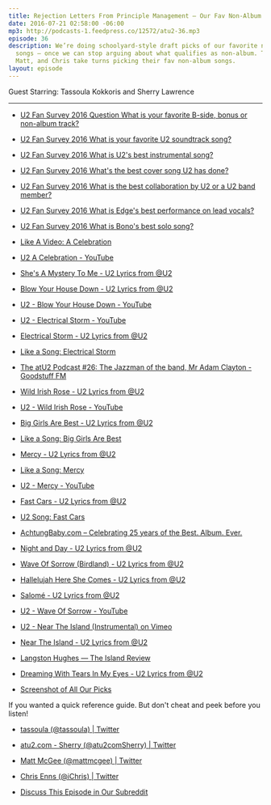 ```yaml
---
title: Rejection Letters From Principle Management — Our Fav Non-Album Songs
date: 2016-07-21 02:58:00 -06:00
mp3: http://podcasts-1.feedpress.co/12572/atu2-36.mp3
episode: 36
description: We’re doing schoolyard-style draft picks of our favorite non-album U2
  songs — once we can stop arguing about what qualifies as non-album. Tassoula, Sherry,
  Matt, and Chris take turns picking their fav non-album songs.
layout: episode
---
```


Guest Starring: Tassoula Kokkoris and Sherry Lawrence

***

* [U2 Fan Survey 2016 Question What is your favorite B-side, bonus or non-album track?][1]

* [U2 Fan Survey 2016 What is your favorite U2 soundtrack song?][2]

* [U2 Fan Survey 2016 What is U2's best instrumental song?][3]

* [U2 Fan Survey 2016 What's the best cover song U2 has done?][4]

* [U2 Fan Survey 2016 What is the best collaboration by U2 or a U2 band member?][5]

* [U2 Fan Survey 2016 What is Edge's best performance on lead vocals?][6]

* [U2 Fan Survey 2016 What is Bono's best solo song?][7]

* [Like A Video: A Celebration][8]

* [U2 A Celebration - YouTube][9]

* [She's A Mystery To Me - U2 Lyrics from @U2][10]

* [Blow Your House Down - U2 Lyrics from @U2][11]

* [U2 - Blow Your House Down - YouTube][12]

* [U2 - Electrical Storm - YouTube][13]

* [Electrical Storm - U2 Lyrics from @U2][14]

* [Like a Song: Electrical Storm][15]

* [The atU2 Podcast #26: The Jazzman of the band, Mr Adam Clayton - Goodstuff FM][16]

* [Wild Irish Rose - U2 Lyrics from @U2][17]

* [U2 - Wild Irish Rose - YouTube][18]

* [Big Girls Are Best - U2 Lyrics from @U2][19]

* [Like a Song: Big Girls Are Best][20]

* [Mercy - U2 Lyrics from @U2][21]

* [Like a Song: Mercy][22]

* [U2 - Mercy - YouTube][23]

* [Fast Cars - U2 Lyrics from @U2][24]

* [U2 Song: Fast Cars][25]

* [AchtungBaby.com – Celebrating 25 years of the Best. Album. Ever.][26]

* [Night and Day - U2 Lyrics from @U2][27]

* [Wave Of Sorrow (Birdland) - U2 Lyrics from @U2][28]

* [Hallelujah Here She Comes - U2 Lyrics from @U2][29]

* [Salomé - U2 Lyrics from @U2][30]

* [U2 - Wave Of Sorrow - YouTube][31]

* [U2 - Near The Island (Instrumental) on Vimeo][32]

* [Near The Island - U2 Lyrics from @U2][33]

* [Langston Hughes — The Island Review][34]

* [Dreaming With Tears In My Eyes - U2 Lyrics from @U2][35]

* [Screenshot of All Our Picks][36]

If you wanted a quick reference guide. But don't cheat and peek before you listen!

* [tassoula (@tassoula) | Twitter][37]

* [atu2.com - Sherry (@atu2comSherry) | Twitter][38]

* [Matt McGee (@mattmcgee) | Twitter][39]

* [Chris Enns (@iChris) | Twitter][40]

* [Discuss This Episode in Our Subreddit][41]

[1]: http://www.atu2.com/survey/2016/f16.html
[2]: http://www.atu2.com/survey/2016/f17.html
[3]: http://www.atu2.com/survey/2016/f18.html
[4]: http://www.atu2.com/survey/2016/f19.html
[5]: http://www.atu2.com/survey/2016/f20.html
[6]: http://www.atu2.com/survey/2016/f21.html
[7]: http://www.atu2.com/survey/2016/f22.html
[8]: http://www.atu2.com/news/like-a-video-a-celebration.html
[9]: https://www.youtube.com/watch?v=Y3xNfbXiUtw
[10]: http://www.atu2.com/lyrics/songinfo.src?SID=574
[11]: http://www.atu2.com/lyrics/songinfo.src?SID=1123
[12]: https://www.youtube.com/watch?v=2eb30ofHKJI
[13]: https://www.youtube.com/watch?v=K0adFYuNuns
[14]: http://www.atu2.com/lyrics/songinfo.src?SID=717
[15]: http://www.atu2.com/news/like-a-song-electrical-storm.html
[16]: http://goodstuff.fm/atu2/26
[17]: http://www.atu2.com/lyrics/songinfo.src?SID=636
[18]: https://www.youtube.com/watch?v=sAaBzfWnO2U
[19]: http://www.atu2.com/lyrics/songinfo.src?SID=110
[20]: http://www.atu2.com/news/like-a-song-big-girls-are-best.html
[21]: http://www.atu2.com/lyrics/songinfo.src?SID=607
[22]: http://www.atu2.com/news/like-a-song-mercy.html
[23]: https://www.youtube.com/watch?v=gZSchL39m3A&amp;list=RDgZSchL39m3A
[24]: http://www.atu2.com/lyrics/songinfo.src?SID=608
[25]: http://tours.atu2.com/song/fast-cars
[26]: http://achtungbaby.com/
[27]: http://www.atu2.com/lyrics/songinfo.src?SID=284
[28]: http://www.atu2.com/lyrics/songinfo.src?SID=806
[29]: http://www.atu2.com/lyrics/songinfo.src?SID=74
[30]: http://www.atu2.com/lyrics/songinfo.src?SID=340
[31]: https://www.youtube.com/watch?v=q6Tvg2QI5j8
[32]: https://vimeo.com/31408605
[33]: http://www.atu2.com/lyrics/songinfo.src?SID=1128
[34]: http://theislandreview.com/content/langston-hughes
[35]: http://www.atu2.com/lyrics/songinfo.src?SID=577
[36]: http://d.pr/i/1f50f
[37]: https://twitter.com/tassoula
[38]: https://twitter.com/atu2comsherry
[39]: https://twitter.com/mattmcgee
[40]: https://twitter.com/ichris
[41]: https://www.reddit.com/r/Goodstuff_fm/comments/4txo4b/the_atu2_podcast_rejection_letters_from_principle/
